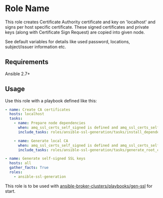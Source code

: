 Role Name
=========

This role creates Certificate Authority certificate and key on 'localhost' and signs per host specific certificate.
These signed certificates and private keys (along with Certificate Sign Request) are copied into given node.

See default variables for details like used password, locations, subject/issuer information etc.

Requirements
------------

Ansible 2.7+

Usage
------

Use this role with a playbook defined like this:

```yaml
- name: Create CA certificates
  hosts: localhost
  tasks:
    - name: Prepare node dependencies
      when: amq_ssl_certs_self_signed is defined and amq_ssl_certs_self_signed == False
      include_tasks: roles/ansible-ssl-generation/tasks/install_dependencies.yml

    - name: Generate local CA
      when: amq_ssl_certs_self_signed is defined and amq_ssl_certs_self_signed == False
      include_tasks: roles/ansible-ssl-generation/tasks/generate_root_ca.yml

- name: Generate self-signed SSL keys
  hosts: all
  gather_facts: True
  roles:
    - ansible-ssl-generation
```

This role is to be used with [ansible-broker-clusters/playbooks/gen-ssl](https://github.com/msgqe/ansible-broker-clusters/tree/master/playbooks/gen-ssl) for start.
